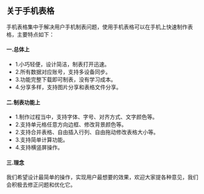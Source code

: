 ## 关于手机表格
手机表格集中于解决用户手机制表问题，使用手机表格可以在手机上快速制作表格，主要特点如下：

#### 一.总体上
* 1.小巧轻便，设计简洁，制表打开迅速。
* 2.所有数据对应账号，支持多设备同步。
* 3.功能完整下载即可制表，没有学习成本。
* 4.分享多样，支持图片分享和表格文件分享。

#### 二.制表功能上
* 1.制作过程当中，支持字体、字号、对齐方式、文字颜色等。
* 2.支持单元格任意方向边框、修改背景颜色等。
* 2.支持合并表格、自由插入行列、自由拖动修改表格大小等。
* 3.支持简单计算功能。
* 4.支持横竖屏操作。

#### 三.理念
我们希望设计最简单的操作，实现用户最想要的效果，欢迎大家提各种意见，我们会积极去修正问题和优化它。


